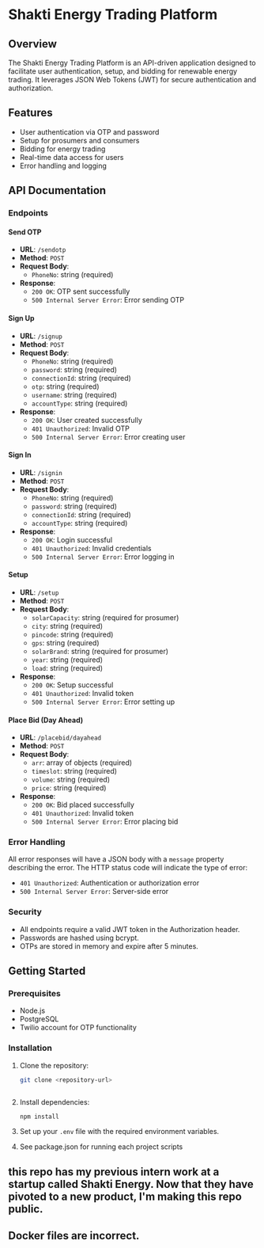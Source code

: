 # Shakti Energy Trading Platform

## Overview

The Shakti Energy Trading Platform is an API-driven application designed to facilitate user authentication, setup, and bidding for renewable energy trading. It leverages JSON Web Tokens (JWT) for secure authentication and authorization.

## Features

- User authentication via OTP and password
- Setup for prosumers and consumers
- Bidding for energy trading
- Real-time data access for users
- Error handling and logging

## API Documentation

### Endpoints

#### Send OTP

- **URL**: `/sendotp`
- **Method**: `POST`
- **Request Body**:
  - `PhoneNo`: string (required)
- **Response**:
  - `200 OK`: OTP sent successfully
  - `500 Internal Server Error`: Error sending OTP

#### Sign Up

- **URL**: `/signup`
- **Method**: `POST`
- **Request Body**:
  - `PhoneNo`: string (required)
  - `password`: string (required)
  - `connectionId`: string (required)
  - `otp`: string (required)
  - `username`: string (required)
  - `accountType`: string (required)
- **Response**:
  - `200 OK`: User created successfully
  - `401 Unauthorized`: Invalid OTP
  - `500 Internal Server Error`: Error creating user

#### Sign In

- **URL**: `/signin`
- **Method**: `POST`
- **Request Body**:
  - `PhoneNo`: string (required)
  - `password`: string (required)
  - `connectionId`: string (required)
  - `accountType`: string (required)
- **Response**:
  - `200 OK`: Login successful
  - `401 Unauthorized`: Invalid credentials
  - `500 Internal Server Error`: Error logging in

#### Setup

- **URL**: `/setup`
- **Method**: `POST`
- **Request Body**:
  - `solarCapacity`: string (required for prosumer)
  - `city`: string (required)
  - `pincode`: string (required)
  - `gps`: string (required)
  - `solarBrand`: string (required for prosumer)
  - `year`: string (required)
  - `load`: string (required)
- **Response**:
  - `200 OK`: Setup successful
  - `401 Unauthorized`: Invalid token
  - `500 Internal Server Error`: Error setting up

#### Place Bid (Day Ahead)

- **URL**: `/placebid/dayahead`
- **Method**: `POST`
- **Request Body**:
  - `arr`: array of objects (required)
  - `timeslot`: string (required)
  - `volume`: string (required)
  - `price`: string (required)
- **Response**:
  - `200 OK`: Bid placed successfully
  - `401 Unauthorized`: Invalid token
  - `500 Internal Server Error`: Error placing bid

### Error Handling

All error responses will have a JSON body with a `message` property describing the error. The HTTP status code will indicate the type of error:

- `401 Unauthorized`: Authentication or authorization error
- `500 Internal Server Error`: Server-side error

### Security

- All endpoints require a valid JWT token in the Authorization header.
- Passwords are hashed using bcrypt.
- OTPs are stored in memory and expire after 5 minutes.

## Getting Started

### Prerequisites

- Node.js
- PostgreSQL
- Twilio account for OTP functionality

### Installation

1. Clone the repository:

   ```bash
   git clone <repository-url>
   ```

   ```

   ```

2. Install dependencies:
   ```bash
   npm install
   ```
3. Set up your `.env` file with the required environment variables.
4. See package.json for running each project scripts

## this repo has my previous intern work at a startup called Shakti Energy. Now that they have pivoted to a new product, I'm making this repo public.

## Docker files are incorrect.
